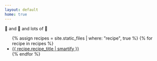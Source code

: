 ```yaml
---
layout: default
home: true
---
```


🎂 and 🍝 and lots of 🧀

<ul>
{% assign recipes = site.static_files | where: "recipe", true %}
{% for recipe in recipes %}
  <li>
    <a href="{{ recipe.path | replace: ".md", ".html" | uri_escape }}">{{ recipe.recipe_title | smartify }}</a>
  </li>
{% endfor %}
</ul>
